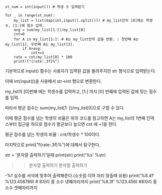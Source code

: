 ```angular2html
st_num = int(input()) # 학생 수 입력받기

for _ in range(st_num):
    my_list = list(map(int,input().split())) # my_list안의 [0]에는 학생수, [1:]에 점수 입력.
    avg = sum(my_list[1:])/my_list[0]
    cnt=0
    for A in my_list[1:]: # A는 my_list안의 값을 반환. : 첫번째 A는 my_list[1], 두번째 A는 my_list[2].
        if A>avg:
            cnt+=1
    rate = cnt/my_list[0] * 100
    print(f"{rate:.3f}%")
```
기본적으로 input() 함수는 사용자가 입력된 값을 돌려주지만 str 형식으로 입력받는다.

이때 int(input())을 사용해서 str->int 형으로 변환한다.

my_list의 [0]번째 에는 학생수를 입력하고, [1:] 까지 [0] 번째에 입력된 값에 맞는 점수를 입력.

따라서 평균 점수는 sum(my_list[1: ])/my_list[0]으로 구할 수 있다.

이때 평균 점수를 넘는 학생의 비율은 위의 코드를 참고하면 A는 my_list의 1번째 인덱스부터 접근을 하므로 점수가 평균보다 높으면 cnt 에 +1을 한다. 

평균 점수를 넘는 학생의 비율 : cnt/학생수 * 100이다.

마지막으로 print("f{rate:.3f}%")에 대해서 탐구한다.

str = '문자열 출력하기'일때
print(str)
print('%s' %str)
>> 문자열 출력하기
>> 문자열 출력하기

-%f 실수를 서식에 맞추어 출력해준다.(소숫점 이하 자리 맞출때 유용)
print('%8.4f' %123.456789) # 8자리 중 소수 넷째자리까지
print('%8.3f' %123.456) #8자리 중 소수 셋째자리까지
